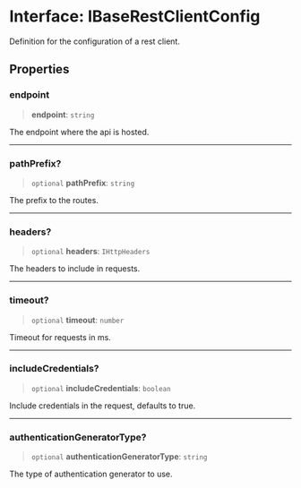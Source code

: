 # Interface: IBaseRestClientConfig

Definition for the configuration of a rest client.

## Properties

### endpoint

> **endpoint**: `string`

The endpoint where the api is hosted.

***

### pathPrefix?

> `optional` **pathPrefix**: `string`

The prefix to the routes.

***

### headers?

> `optional` **headers**: `IHttpHeaders`

The headers to include in requests.

***

### timeout?

> `optional` **timeout**: `number`

Timeout for requests in ms.

***

### includeCredentials?

> `optional` **includeCredentials**: `boolean`

Include credentials in the request, defaults to true.

***

### authenticationGeneratorType?

> `optional` **authenticationGeneratorType**: `string`

The type of authentication generator to use.
